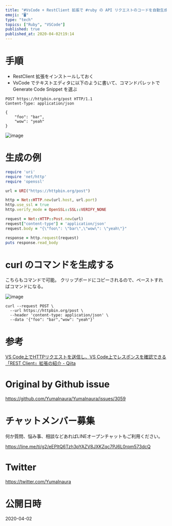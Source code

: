 ```yaml
---
title: "#VsCode + RestClient 拡張で #ruby の API リクエストのコードを自動生成生する ( curl コマンドも )"
emoji: "🖥"
type: "tech"
topics: ["Ruby", "VSCode"]
published: true
published_at: 2020-04-02t19:14
---
```


# 手順

- RestClient 拡張をインストールしておく
- VsCode でテキストエディタに以下のように書いて、コマンドパレットで Generate Code Snippet を選ぶ


```
POST https://httpbin.org/post HTTP/1.1
Content-Type: application/json

{
    "foo": "bar",
    "wow": "yeah"
}
```

![image](https://user-images.githubusercontent.com/13635059/78118494-0c39ce80-7442-11ea-8269-e2dbb718eb21.png)

# 生成の例

```rb
require 'uri'
require 'net/http'
require 'openssl'

url = URI("https://httpbin.org/post")

http = Net::HTTP.new(url.host, url.port)
http.use_ssl = true
http.verify_mode = OpenSSL::SSL::VERIFY_NONE

request = Net::HTTP::Post.new(url)
request["content-type"] = 'application/json'
request.body = "{\"foo\": \"bar\",\"wow\": \"yeah\"}"

response = http.request(request)
puts response.read_body
```

# curl のコマンドを生成する

こちらもコマンドで可能。
クリップボードにコピーされるので、ペーストすればコマンドになる。

![image](https://user-images.githubusercontent.com/13635059/78118947-a8fc6c00-7442-11ea-85de-8c37fe3d3ca1.png)

```
curl --request POST \
  --url https://httpbin.org/post \
  --header 'content-type: application/json' \
  --data '{"foo": "bar","wow": "yeah"}'
```

# 参考

[VS Code上でHTTPリクエストを送信し、VS Code上でレスポンスを確認できる「REST Client」拡張の紹介 - Qiita](https://qiita.com/toshi0607/items/c4440d3fbfa72eac840c)


# Original by Github issue

https://github.com/YumaInaura/YumaInaura/issues/3059








<!-- Update From Qiita API -->

# チャットメンバー募集


何か質問、悩み事、相談などあればLINEオープンチャットもご利用ください。

https://line.me/ti/g2/eEPltQ6Tzh3pYAZV8JXKZqc7PJ6L0rpm573dcQ





# Twitter


https://twitter.com/YumaInaura


<!-- Update From Qiita API -->



# 公開日時

2020-04-02
